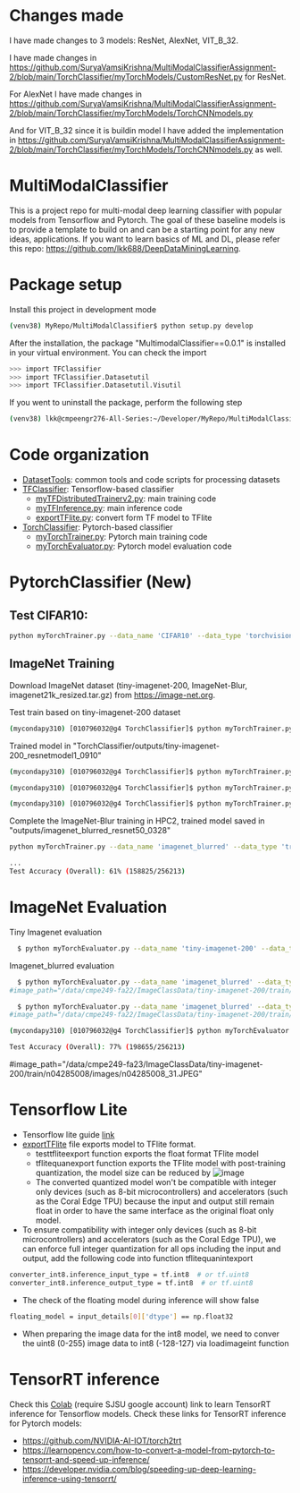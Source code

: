 # Changes made
I have made changes to 3 models: ResNet, AlexNet, VIT_B_32.

I have made changes in https://github.com/SuryaVamsiKrishna/MultiModalClassifierAssignment-2/blob/main/TorchClassifier/myTorchModels/CustomResNet.py for ResNet.

For AlexNet I have made changes in https://github.com/SuryaVamsiKrishna/MultiModalClassifierAssignment-2/blob/main/TorchClassifier/myTorchModels/TorchCNNmodels.py

And for VIT_B_32 since it is buildin model I have added the implementation in https://github.com/SuryaVamsiKrishna/MultiModalClassifierAssignment-2/blob/main/TorchClassifier/myTorchModels/TorchCNNmodels.py as well.

# MultiModalClassifier
This is a project repo for multi-modal deep learning classifier with popular models from Tensorflow and Pytorch. The goal of these baseline models is to provide a template to build on and can be a starting point for any new ideas, applications. If you want to learn basics of ML and DL, please refer this repo: https://github.com/lkk688/DeepDataMiningLearning.

# Package setup
Install this project in development mode
```bash
(venv38) MyRepo/MultiModalClassifier$ python setup.py develop
```
After the installation, the package "MultimodalClassifier==0.0.1" is installed in your virtual environment. You can check the import
```bash
>>> import TFClassifier
>>> import TFClassifier.Datasetutil
>>> import TFClassifier.Datasetutil.Visutil
```

If you went to uninstall the package, perform the following step
```bash
(venv38) lkk@cmpeengr276-All-Series:~/Developer/MyRepo/MultiModalClassifier$ python setup.py develop --uninstall
```

# Code organization
* [DatasetTools](./DatasetTools): common tools and code scripts for processing datasets
* [TFClassifier](./TFClassifier): Tensorflow-based classifier
  * [myTFDistributedTrainerv2.py](./TFClassifier/myTFDistributedTrainerv2.py): main training code
  * [myTFInference.py](./TFClassifier/myTFInference.py): main inference code
  * [exportTFlite.py](./TFClassifier/exportTFlite.py): convert form TF model to TFlite
* [TorchClassifier](./TorchClassifier): Pytorch-based classifier
  * [myTorchTrainer.py](./TorchClassifier/myTorchTrainer.py): Pytorch main training code
  * [myTorchEvaluator.py](./TorchClassifier/myTorchEvaluator.py): Pytorch model evaluation code 

# PytorchClassifier (New)
## Test CIFAR10:
```bash
python myTorchTrainer.py --data_name 'CIFAR10' --data_type 'torchvisiondataset' --data_path r"E:\Dataset" --model_name 'cnnmodel1' --learningratename 'ConstantLR' --optimizer 'SGD'
```

## ImageNet Training
Download ImageNet dataset (tiny-imagenet-200, ImageNet-Blur, imagenet21k_resized.tar.gz) from https://image-net.org. 

Test train based on tiny-imagenet-200 dataset

```bash
(mycondapy310) [010796032@g4 TorchClassifier]$ python myTorchTrainer.py --data_name 'tiny-imagenet-200' --data_type 'trainonly' --data_path "/data/cmpe249-fa23/ImageClassData" --model_name 'resnetmodel1' --learningratename 'StepLR' --lr 0.1 --momentum 0.9 --wd 1e-4 --optimizer 'SGD'
```
Trained model in "TorchClassifier/outputs/tiny-imagenet-200_resnetmodel1_0910"

```bash
(mycondapy310) [010796032@g4 TorchClassifier]$ python myTorchTrainer.py --data_name 'tiny-imagenet-200' --data_type 'trainonly' --data_path "/data/cmpe249-fa23/ImageClassData" --model_name 'vit_b_32' --learningratename 'StepLR' --lr 0.1 --momentum 0.9 --wd 1e-4 --optimizer 'SGD' --batchsize 32
```

```bash
(mycondapy310) [010796032@g4 TorchClassifier]$ python myTorchTrainer.py --data_name 'tiny-imagenet-200' --data_type 'trainonly' --data_path "/data/cmpe249-fa23/ImageClassData" --model_name 'vit_b_16' --learningratename 'StepLR' --lr 0.1 --momentum 0.9 --wd 1e-4 --optimizer 'Adam' --batchsize 32 --TAG '0910'
```

```bash
(mycondapy310) [010796032@g4 TorchClassifier]$ python myTorchTrainer.py --data_name 'flower_photos' --data_type 'traintestfolder' --data_path "/data/cmpe249-fa23/ImageClassData" --model_name 'vit_b_16' --learningratename 'StepLR' --lr 0.1 --momentum 0.9 --wd 1e-4 --optimizer 'Adam' --batchsize 64 --TAG '0916'
```

Complete the ImageNet-Blur training in HPC2, trained model saved in "outputs/imagenet_blurred_resnet50_0328"
```bash
python myTorchTrainer.py --data_name 'imagenet_blurred' --data_type 'trainonly' --data_path "/data/cmpe249-fa23/ImageClassData" --model_name 'resnet50' --learningratename 'StepLR' --lr 0.1 --momentum 0.9 --wd 1e-4 --optimizer 'SGD'

...
Test Accuracy (Overall): 61% (158825/256213)

```

# ImageNet Evaluation

Tiny Imagenet evaluation
```bash
  $ python myTorchEvaluator.py --data_name 'tiny-imagenet-200' --data_type 'trainonly' --data_path "/data/cmpe249-fa23/ImageClassData" --model_name 'resnet50' --checkpoint 'outputs/tiny-imagenet-200_resnet50_0328/checkpoint.pth.tar' --classmap 'TorchClassifier/Datasetutil/tinyimagenet_idmap.json' --gpuid 0
```
Imagenet_blurred evaluation
```bash
  $ python myTorchEvaluator.py --data_name 'imagenet_blurred' --data_type 'trainonly' --data_path "/data/cmpe249-fa23/ImageClassData" --model_name 'resnet50' --model_type 'ImageNet' --classmap 'TorchClassifier/Datasetutil/imagenet1000id2label.json' --gpuid 0
#image_path="/data/cmpe249-fa22/ImageClassData/tiny-imagenet-200/train/n04285008/images/n04285008_31.JPEG"

```

```bash
  $ python myTorchEvaluator.py --data_name 'imagenet_blurred' --data_type 'trainonly' --data_path "/data/cmpe249-fa23/ImageClassData" --model_name 'vit_b_32' --model_type 'ImageNet' --classmap 'TorchClassifier/Datasetutil/imagenet1000id2label.json' --gpuid 0
#image_path="/data/cmpe249-fa22/ImageClassData/tiny-imagenet-200/train/n04285008/images/n04285008_31.JPEG"

```

```bash
(mycondapy310) [010796032@g4 TorchClassifier]$ python myTorchEvaluator.py --data_name 'imagenet_blurred' --data_type 'trainonly' --data_path "/data/cmpe249-fa23/ImageClassData" --model_name 'vit_b_32' --model_type 'ImageNet' --classmap 'TorchClassifier/Datasetutil/imagenet1000id2label.json' --gpuid 0

Test Accuracy (Overall): 77% (198655/256213)
```

#image_path="/data/cmpe249-fa23/ImageClassData/tiny-imagenet-200/train/n04285008/images/n04285008_31.JPEG"


# Tensorflow Lite
* Tensorflow lite guide [link](https://www.tensorflow.org/lite/guide)
* [exportTFlite](\TFClassifier\exportTFlite.py) file exports model to TFlite format.
  * testtfliteexport function exports the float format TFlite model
  * tflitequanexport function exports the TFlite model with post-training quantization, the model size can be reduced by
![image](https://user-images.githubusercontent.com/6676586/126202680-e2e53942-7951-418c-a461-99fd88d2c33e.png)
  * The converted quantized model won't be compatible with integer only devices (such as 8-bit microcontrollers) and accelerators (such as the Coral Edge TPU) because the input and output still remain float in order to have the same interface as the original float only model.
* To ensure compatibility with integer only devices (such as 8-bit microcontrollers) and accelerators (such as the Coral Edge TPU), we can enforce full integer quantization for all ops including the input and output, add the following code into function tflitequanintexport
```bash
converter_int8.inference_input_type = tf.int8  # or tf.uint8
converter_int8.inference_output_type = tf.int8  # or tf.uint8
```
  * The check of the floating model during inference will show false
```bash
floating_model = input_details[0]['dtype'] == np.float32
```
  * When preparing the image data for the int8 model, we need to conver the uint8 (0-255) image data to int8 (-128-127) via loadimageint function
  
# TensorRT inference
Check this [Colab](https://colab.research.google.com/drive/1aCbuLCWEuEpTVFDxA20xKPFW75FiZgK-?usp=sharing) (require SJSU google account) link to learn TensorRT inference for Tensorflow models.
Check these links for TensorRT inference for Pytorch models: 
* https://github.com/NVIDIA-AI-IOT/torch2trt
* https://learnopencv.com/how-to-convert-a-model-from-pytorch-to-tensorrt-and-speed-up-inference/
* https://developer.nvidia.com/blog/speeding-up-deep-learning-inference-using-tensorrt/

